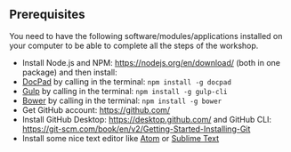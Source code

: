 ## Prerequisites

You need to have the following software/modules/applications installed on your computer to be able to complete all the steps of the workshop.

- Install Node.js and NPM: https://nodejs.org/en/download/ (both in one package) and then install:
 - [DocPad](http://docpad.org/) by calling in the terminal: `npm install -g docpad`
 - [Gulp](http://gulpjs.com/) by calling in the terminal: `npm install -g gulp-cli`
 - [Bower](http://bower.io/) by calling in the terminal: `npm install -g bower`
- Get GitHub account: https://github.com/
- Install GitHub Desktop: https://desktop.github.com/ and GitHub CLI: https://git-scm.com/book/en/v2/Getting-Started-Installing-Git
- Install some nice text editor like [Atom](https://atom.io/) or [Sublime Text](https://www.sublimetext.com/)
